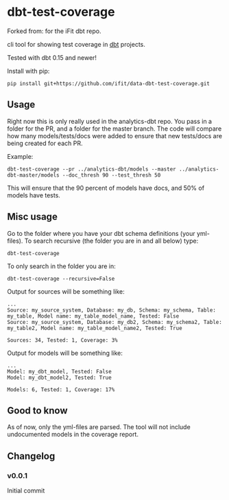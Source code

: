 # dbt-test-coverage

Forked from:  for the iFit dbt repo.

cli tool for showing test coverage in [dbt](https://www.getdbt.com) projects.

Tested with dbt 0.15 and newer!

Install with pip:

    pip install git+https://github.com/ifit/data-dbt-test-coverage.git

## Usage
Right now this is only really used in the analytics-dbt repo. You pass in a folder for the PR, and a folder for the master branch. The code will compare how many models/tests/docs were added to ensure that new tests/docs are being created for each PR. 

Example: 

	dbt-test-coverage --pr ../analytics-dbt/models --master ../analytics-dbt-master/models --doc_thresh 90 --test_thresh 50

This will ensure that the 90 percent of models have docs, and 50% of models have tests.


## Misc usage
Go to the folder where you have your dbt schema definitions (your yml-files). To search recursive (the folder you are in and all below) type:

    dbt-test-coverage
To only search in the folder you are in:

    dbt-test-coverage --recursive=False

Output for sources will be something like:

    ...
    Source: my_source_system, Database: my_db, Schema: my_schema, Table: my_table, Model name: my_table_model_name, Tested: False
    Source: my_source_system, Database: my_db2, Schema: my_schema2, Table: my_table2, Model name: my_table_model_name2, Tested: True

    Sources: 34, Tested: 1, Coverage: 3%

Output for models will be something like:

    ...
    Model: my_dbt_model, Tested: False
    Model: my_dbt_model2, Tested: True
    
    Models: 6, Tested: 1, Coverage: 17%

## Good to know
As of now, only the yml-files are parsed. The tool will not include undocumented models in the coverage report.


## Changelog

### v0.0.1
Initial commit
